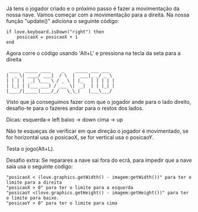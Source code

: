 
Já tens o jogador criado e o próximo passo é fazer a movimentação da nossa nave.
Vamos começar com a movimentação para a direita.
Na nossa função "update()" adiciona o seguinte código:

    if love.keyboard.isDown("right") then
        posicaoX = posicaoX + 1
    end

Agora corre o código usando 'Alt+L' e pressiona na tecla da seta para a direita


     ____  _____ ____    _    _____ ___ ___  
    |  _ \| ____/ ___|  / \  |  ___|_ _/ _ \
    | | | |  _| \___ \ / _ \ | |_   | | | | |
    | |_| | |___ ___) / ___ \|  _|  | | |_| |
    |____/|_____|____/_/   \_\_|   |___\___/



Visto que já conseguimos fazer com que o jogador ande para o lado direito, desafio-te para o fazeres andar para o restos dos lados.

Dicas:
esquerda-> left
baixo -> down
cima -> up

Não te esqueças de verificar em que direção o jogador é movimentado, se for horizontal usa o posicaoX, se for vertical usa o posicaoY.

Testa o jogo(Alt+L).

Desafio extra:
Se reparares a nave sai fora do ecrã, para impedir que a nave saia usa o seguinte codigo:

    "posicaoX < (love.graphics.getWidth() - imagem:getWidth())" para ter o limite para a direita
    "posicaoX > 0" para ter o limite para a esquerda
    "posicaoY <(love.graphics.getHeight() - imagem:getHeight())" para ter o limite para baixo.
    "posicaoY > 0" para ter o limite para cima


